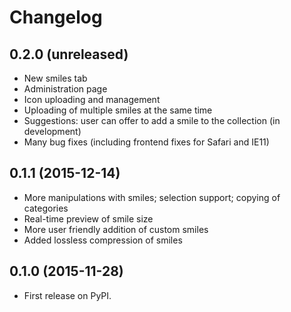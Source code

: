 # Changelog


## 0.2.0 (unreleased)

* New smiles tab
* Administration page
* Icon uploading and management
* Uploading of multiple smiles at the same time
* Suggestions: user can offer to add a smile to the collection (in development)
* Many bug fixes (including frontend fixes for Safari and IE11)


## 0.1.1 (2015-12-14)

* More manipulations with smiles; selection support; copying of categories
* Real-time preview of smile size
* More user friendly addition of custom smiles
* Added lossless compression of smiles


## 0.1.0 (2015-11-28)

* First release on PyPI.
